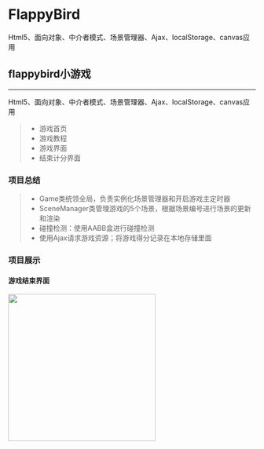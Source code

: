 # FlappyBird
Html5、面向对象、中介者模式、场景管理器、Ajax、localStorage、canvas应用

## flappybird小游戏

------
Html5、面向对象、中介者模式、场景管理器、Ajax、localStorage、canvas应用


> * 游戏首页
> * 游戏教程
> * 游戏界面
> * 结束计分界面

### 项目总结
> * Game类统领全局，负责实例化场景管理器和开启游戏主定时器
> * SceneManager类管理游戏的5个场景，根据场景编号进行场景的更新和渲染
> * 碰撞检测：使用AABB盒进行碰撞检测
> * 使用Ajax请求游戏资源；将游戏得分记录在本地存储里面



### 项目展示

#### 游戏结束界面

<img src="https://github.com/" width="300"/>